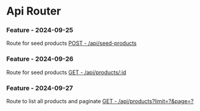 # Api Router

### Feature - 2024-09-25

Route for seed products [POST - /api/seed-products](http://localhost:3000/api/seed-products)

### Feature - 2024-09-26

Route for seed products [GET - /api/products/:id](/api/products/:id)

### Feature - 2024-09-27

Route to list all products and paginate [GET - /api/products?limit=?&page=?](/api/products?limit=10&page=1)
